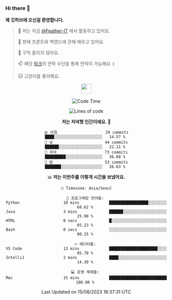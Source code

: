 ### Hi there 👋

**제 깃허브에 오신걸 환영합니다.**
 > 🔭 저는 지금 [@Feather-IT](https://www.github.com/Feather-IT) 에서 활동하고 있어요.
> 
 >  🌱 현재 프론트와 백엔드에 관해 배우고 있어요.
> 
 >  🚫 구직 중이지 않아요.
> 
 > 📫 해당 [링크](https://litt.ly/wh3nilvyou)의 연락 수단을 통해 연락이 가능해요 :)
>
 > 🐱 고양이를 좋아해요.

<div align="center"> 
 <a href="https://litt.ly/wh3nilvyou">
    <img src="https://github.githubassets.com/images/mona-loading-default.gif" width="32" />
 </a>

<!--START_SECTION:waka-->
![Code Time](http://img.shields.io/badge/Code%20Time-18%20hrs%2057%20mins-blue)

![Lines of code](https://img.shields.io/badge/%EC%A0%80%EB%8A%94%20%EC%97%AC%ED%83%9C%EA%B9%8C%EC%A7%80%20-309.7%20thousand%20%EC%A4%84%EC%9D%98%20%EC%BD%94%EB%93%9C%EB%A5%BC%20%EC%9E%91%EC%84%B1%ED%96%88%EC%96%B4%EC%9A%94.-blue)

**저는 저녁형 인간이에요. 🦉** 

```text
🌞 아침                     29 commits          ████░░░░░░░░░░░░░░░░░░░░░   14.57 % 
🌆 낮　                     44 commits          ██████░░░░░░░░░░░░░░░░░░░   22.11 % 
🌃 저녁                     73 commits          █████████░░░░░░░░░░░░░░░░   36.68 % 
🌙 밤　                     53 commits          ███████░░░░░░░░░░░░░░░░░░   26.63 % 
```


📊 **저는 이번주를 이렇게 시간을 보냈어요.** 

```text
🕑︎ Timezone: Asia/Seoul

💬 프로그래밍 언어들: 
Python                   10 mins             █████████████████░░░░░░░░   68.62 % 
Java                     3 mins              ██████░░░░░░░░░░░░░░░░░░░   25.90 % 
HTML                     0 secs              █░░░░░░░░░░░░░░░░░░░░░░░░   05.23 % 
Bash                     0 secs              ░░░░░░░░░░░░░░░░░░░░░░░░░   00.25 % 

🔥 에디터들: 
VS Code                  13 mins             █████████████████████░░░░   85.70 % 
IntelliJ                 2 mins              ████░░░░░░░░░░░░░░░░░░░░░   14.30 % 

💻 운영 체제들: 
Mac                      15 mins             █████████████████████████   100.00 % 
```


 Last Updated on 15/08/2023 18:37:31 UTC
<!--END_SECTION:waka-->
</div>


